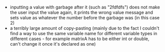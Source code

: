 - inputting a value with garbage after it (such as "2fdfdfs") does not make the user input the value again, it prints the wrong value message and sets value as whatever the number before the garbage was (in this case 2)
- a terribly large amount of copy-pasting (mainly due to the fact I couldn't find a way to use the same variable name for different variable types in different cases - for example matrixA has to be either int or double, can't change it once it's declared as one)